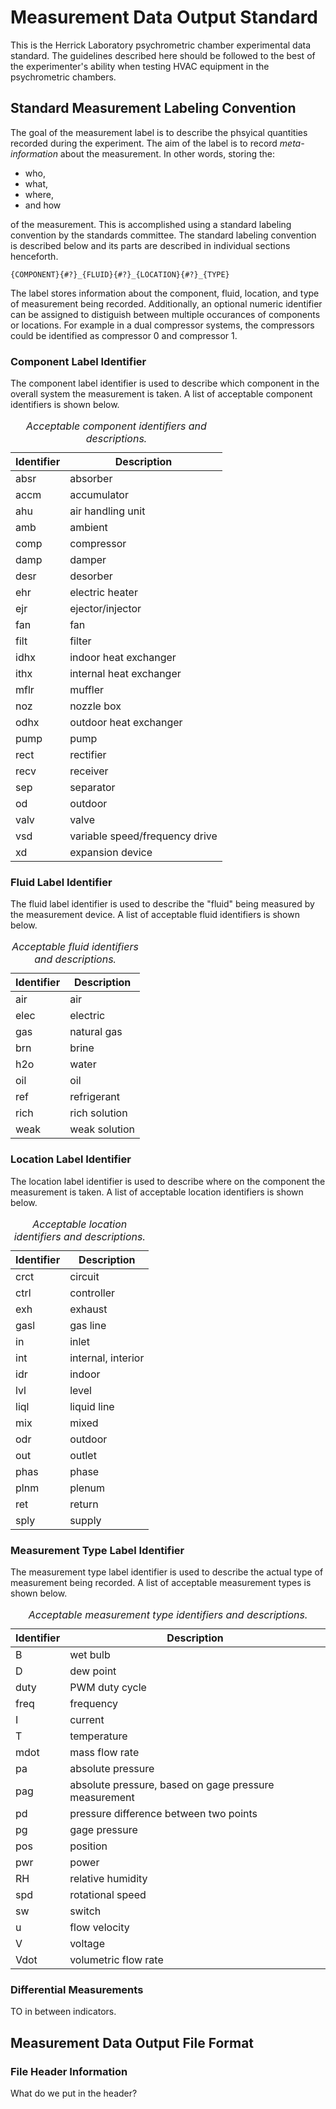 # Measurement Data Output Standard

This is the Herrick Laboratory psychrometric chamber experimental data standard.
The guidelines described here should be followed to the best of the
experimenter's ability when testing HVAC equipment in the psychrometric
chambers.

## Standard Measurement Labeling Convention

The goal of the measurement label is to describe the phsyical quantities
recorded during the experiment. The aim of the label is to record
_meta-information_ about the measurement. In other words, storing the:

* who,
* what,
* where,
* and how

of the measurement.  This is accomplished using a standard labeling convention
by the standards committee.  The standard labeling convention is described
below and its parts are described in individual sections henceforth.

    {COMPONENT}{#?}_{FLUID}{#?}_{LOCATION}{#?}_{TYPE}

The label stores information about the component, fluid, location, and type of
measurement being recorded.  Additionally, an optional numeric identifier can be
assigned to distiguish between multiple occurances of components or locations.
For example in a dual compressor systems, the compressors could be identified as
compressor 0 and compressor 1.

### Component Label Identifier

The component label identifier is used to describe which component in the
overall system the measurement is taken.  A list of acceptable component
identifiers is shown below.

<TABLE>
<CAPTION><EM>Acceptable component identifiers and descriptions.</EM></CAPTION>
<COLGROUP align="center">
<COLGROUP align="left">
<THEAD valign="top">
    <TR><TH>Identifier</TH><TH>Description</TH></TR>
<TBODY>
    <TR><TD>absr<TD>absorber</TR>
    <TR><TD>accm<TD>accumulator</TR>
    <TR><TD>ahu<TD>air handling unit</TR>
    <TR><TD>amb<TD>ambient</TR>
    <TR><TD>comp<TD>compressor</TR>
    <TR><TD>damp<TD>damper</TR>
    <TR><TD>desr<TD>desorber</TR>
    <TR><TD>ehr<TD>electric heater</TR>
    <TR><TD>ejr<TD>ejector/injector</TR>
    <TR><TD>fan<TD>fan</TR>
    <TR><TD>filt<TD>filter</TR>
    <TR><TD>idhx<TD>indoor heat exchanger</TR>
    <TR><TD>ithx<TD>internal heat exchanger</TR>
    <TR><TD>mflr<TD>muffler</TR>
    <TR><TD>noz<TD>nozzle box</TR>
    <TR><TD>odhx<TD>outdoor heat exchanger</TR>
    <TR><TD>pump<TD>pump</TR>
    <TR><TD>rect<TD>rectifier</TR>
    <TR><TD>recv<TD>receiver</TR>
    <TR><TD>sep<TD>separator</TR>
    <TR><TD>od<TD>outdoor</TR>
    <TR><TD>valv<TD>valve</TR>
    <TR><TD>vsd<TD>variable speed/frequency drive</TR>
    <TR><TD>xd<TD>expansion device</TR>
</TABLE>


### Fluid Label Identifier

The fluid label identifier is used to describe the "fluid" being measured by the
measurement device.  A list of acceptable fluid identifiers is shown below.

<TABLE>
<CAPTION><EM>Acceptable fluid identifiers and descriptions.</EM></CAPTION>
<COLGROUP align="center">
<COLGROUP align="left">
<THEAD valign="top">
    <TR><TH>Identifier</TH><TH>Description</TH></TR>
<TBODY>
    <TR><TD>air<TD>air</TR>
    <TR><TD>elec<TD>electric</TR>
    <TR><TD>gas<TD>natural gas</TR>
    <TR><TD>brn<TD>brine</TR>
    <TR><TD>h2o<TD>water</TR>
    <TR><TD>oil<TD>oil</TR>
    <TR><TD>ref<TD>refrigerant</TR>
    <TR><TD>rich<TD>rich solution</TR>
    <TR><TD>weak<TD>weak solution</TR>
</TABLE>

### Location Label Identifier

The location label identifier is used to describe where on the component the
measurement is taken.  A list of acceptable location identifiers is shown below.

<TABLE>
<CAPTION><EM>Acceptable location identifiers and descriptions.</EM></CAPTION>
<COLGROUP align="center">
<COLGROUP align="left">
<THEAD valign="top">
    <TR><TH>Identifier</TH><TH>Description</TH></TR>
<TBODY>
    <TR><TD>crct<TD>circuit</TR>
    <TR><TD>ctrl<TD>controller</TR>
    <TR><TD>exh<TD>exhaust</TR>
    <TR><TD>gasl<TD>gas line</TR>
    <TR><TD>in<TD>inlet</TR>
    <TR><TD>int<TD>internal, interior</TR>
    <TR><TD>idr<TD>indoor</TR>
    <TR><TD>lvl<TD>level</TR>
    <TR><TD>liql<TD>liquid line</TR>
    <TR><TD>mix<TD>mixed</TR>
    <TR><TD>odr<TD>outdoor</TR>
    <TR><TD>out<TD>outlet</TR>
    <TR><TD>phas<TD>phase</TR>
    <TR><TD>plnm<TD>plenum</TR>
    <TR><TD>ret<TD>return</TR>
    <TR><TD>sply<TD>supply</TR>
</TABLE>

### Measurement Type Label Identifier

The measurement type label identifier is used to describe the actual type of
measurement being recorded.  A list of acceptable measurement types is shown
below.

<TABLE>
<CAPTION><EM>Acceptable measurement type identifiers and
             descriptions.</EM></CAPTION>
<COLGROUP align="center">
<COLGROUP align="left">
<THEAD valign="top">
    <TR><TH>Identifier</TH><TH>Description</TH></TR>
<TBODY>
    <TR><TD>B<TD>wet bulb</TR>
    <TR><TD>D<TD>dew point</TR>
    <TR><TD>duty<TD>PWM duty cycle</TR>
    <TR><TD>freq<TD>frequency</TR>
    <TR><TD>I<TD>current</TR>
    <TR><TD>T<TD>temperature</TR>
    <TR><TD>mdot<TD>mass flow rate</TR>
    <TR><TD>pa<TD>absolute pressure</TR>
    <TR><TD>pag<TD>absolute pressure, based on gage pressure measurement</TR>
    <TR><TD>pd<TD>pressure difference between two points</TR>
    <TR><TD>pg<TD>gage pressure</TR>
    <TR><TD>pos<TD>position</TR>
    <TR><TD>pwr<TD>power</TR>
    <TR><TD>RH<TD>relative humidity</TR>
    <TR><TD>spd<TD>rotational speed</TR>
    <TR><TD>sw<TD>switch</TR>
    <TR><TD>u<TD>flow velocity</TR>
    <TR><TD>V<TD>voltage</TR>
    <TR><TD>Vdot<TD>volumetric flow rate</TR>
</TABLE>

### Differential Measurements

TO in between indicators.

## Measurement Data Output File Format

### File Header Information

What do we put in the header?
